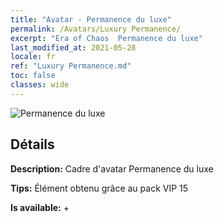 ```yaml
---
title: "Avatar - Permanence du luxe"
permalink: /Avatars/Luxury Permanence/
excerpt: "Era of Chaos  Permanence du luxe"
last_modified_at: 2021-05-28
locale: fr
ref: "Luxury Permanence.md"
toc: false
classes: wide
---
```

 ![Permanence du luxe](/images/a/avatarFrame_80.png)

## Détails

 **Description:** Cadre d'avatar Permanence du luxe 

 **Tips:** Élément obtenu grâce au pack VIP 15 

 **Is available:**  + 

